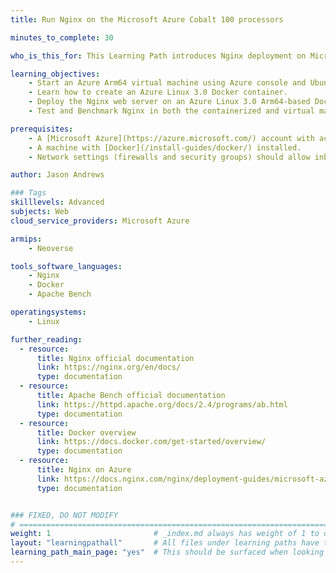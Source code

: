 ```yaml
---
title: Run Nginx on the Microsoft Azure Cobalt 100 processors 

minutes_to_complete: 30   

who_is_this_for: This Learning Path introduces Nginx deployment on Microsoft Azure Cobalt 100 (Arm-based) virtual machine. It is intended for system administrators and developers looking to deploy and benchmark Nginx on Arm architecture with minimal adjustments from traditional x86_64 environments.

learning_objectives: 
    - Start an Azure Arm64 virtual machine using Azure console and Ubuntu as the base image.
    - Learn how to create an Azure Linux 3.0 Docker container.
    - Deploy the Nginx web server on an Azure Linux 3.0 Arm64-based Docker container and an Azure Linux 3.0 custom-image-based Azure virtual machine.
    - Test and Benchmark Nginx in both the containerized and virtual machine environments.

prerequisites:
    - A [Microsoft Azure](https://azure.microsoft.com/) account with access to Cobalt 100 based instances (Dpsv6). 
    - A machine with [Docker](/install-guides/docker/) installed.
    - Network settings (firewalls and security groups) should allow inbound communication on ports 22 (SSH) and 80 (HTTP).

author: Jason Andrews

### Tags
skilllevels: Advanced
subjects: Web
cloud_service_providers: Microsoft Azure

armips:
    - Neoverse

tools_software_languages:
    - Nginx
    - Docker
    - Apache Bench

operatingsystems:
    - Linux

further_reading:
  - resource:
      title: Nginx official documentation
      link: https://nginx.org/en/docs/
      type: documentation
  - resource:
      title: Apache Bench official documentation
      link: https://httpd.apache.org/docs/2.4/programs/ab.html
      type: documentation
  - resource:
      title: Docker overview
      link: https://docs.docker.com/get-started/overview/
      type: documentation
  - resource:
      title: Nginx on Azure
      link: https://docs.nginx.com/nginx/deployment-guides/microsoft-azure/virtual-machines-for-nginx/
      type: documentation


### FIXED, DO NOT MODIFY
# ================================================================================
weight: 1                       # _index.md always has weight of 1 to order correctly
layout: "learningpathall"       # All files under learning paths have this same wrapper
learning_path_main_page: "yes"  # This should be surfaced when looking for related content. Only set for _index.md of learning path content.
---
```

